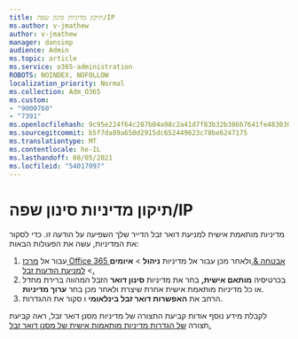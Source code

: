 ```yaml
---
title: תיקון מדיניות סינון שפה/IP
ms.author: v-jmathew
author: v-jmathew
manager: dansimp
audience: Admin
ms.topic: article
ms.service: o365-administration
ROBOTS: NOINDEX, NOFOLLOW
localization_priority: Normal
ms.collection: Adm_O365
ms.custom:
- "9000760"
- "7391"
ms.openlocfilehash: 9c95e224f64c287b04a98c2a41d7f83b32b386b7641fe483030fa8cc931855a8
ms.sourcegitcommit: b5f7da89a650d2915dc652449623c78be6247175
ms.translationtype: MT
ms.contentlocale: he-IL
ms.lasthandoff: 08/05/2021
ms.locfileid: "54017097"
---
```

# <a name="fix-languageip-filter-policy"></a>תיקון מדיניות סינון שפה/IP

מדיניות מותאמת אישית למניעת דואר זבל הדייר שלך השפיעה על הודעה זו. כדי לסקור את המדיניות, עשה את הפעולות הבאות:

1. עבור אל [מרכז Office 365 אבטחה &,](https://go.microsoft.com/fwlink/p/?linkid=2077143)ולאחר מכן עבור אל מדיניות **ניהול**  >  **איומים**  >  [למניעת הודעות זבל.](https://go.microsoft.com/fwlink/?linkid=2101518)
2. בכרטיסיה **מותאם אישית,** בחר את מדיניות **סינון דואר** הזבל המהווה ברירת מחדל או כל מדיניות מותאמת אישית אחרת שיצרת ולאחר מכן בחר **ערוך מדיניות**.
3. הרחב את **האפשרות דואר זבל בינלאומי** ו סקור את ההגדרות.

לקבלת מידע נוסף אודות קביעת התצורה של מדיניות מסנן דואר זבל, ראה קביעת תצורה [של הגדרות מדיניות מותאמות אישית של מסנן דואר זבל.](https://go.microsoft.com/fwlink/?linkid=2101054)
